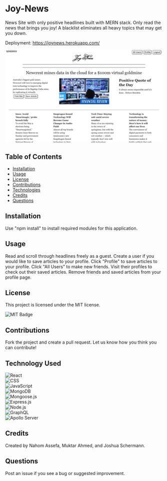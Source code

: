 # Joy-News
News Site with only positive headlines built with MERN stack. Only read the news that brings you joy! A blacklist eliminates all heavy topics that may get you down. 

Deployment: https://joynews.herokuapp.com/

![Joy News Screenshot](./client/public/screenshot.png)

## Table of Contents

- [Installation](#installation)
- [Usage](#usage)
- [License](#license)
- [Contributions](#contributions)
- [Technologies](#technologies)
- [Credits](#credits)
- [Questions](#questions)

## Installation

Use "npm install" to install required modules for this application. 

## Usage

Read and scroll through headlines freely as a guest. Create a user if you would like to save articles to your profile. Click "Profile" to save articles to your profile. Click "All Users" to make new friends. Visit their profiles to check out their saved articles. Remove friends and saved articles from your profile page. 

## License

This project is licensed under the MIT license.

![MIT Badge](https://img.shields.io/npm/l/f)

## Contributions

Fork the project and create a pull request. Let us know how you think you can contribute!

## Technology Used
![React](https://img.shields.io/badge/React-20232A?style=for-the-badge&logo=react&logoColor=61DAFB)  
![CSS](https://img.shields.io/badge/CSS3-1572B6?style=for-the-badge&logo=css3&logoColor=white)  
![JavaScript](https://img.shields.io/badge/JavaScript-323330?style=for-the-badge&logo=javascript&logoColor=F7DF1E)    
![MongoDB](https://img.shields.io/badge/MongoDB-4EA94B?style=for-the-badge&logo=mongodb&logoColor=white)  
![Mongoose.js](https://img.shields.io/badge/Mongoose.js-880000?style=for-the-badge)   
![Express.js](https://img.shields.io/badge/Express.js-404D59?style=for-the-badge&logo=express)  
![Node.js](https://img.shields.io/badge/Node.js-43853D?style=for-the-badge&logo=node.js&logoColor=white)  
![GraphQL](https://img.shields.io/badge/GraphQL-E4405F?style=for-the-badge&logo=graphql)  
![Apollo Server](https://img.shields.io/badge/Apollo%20Server-8B89CC?style=for-the-badge) 

## Credits

Created by Nahom Assefa, Muktar Ahmed, and Joshua Schermann.

## Questions

Post an issue if you see a bug or suggested improvement. 